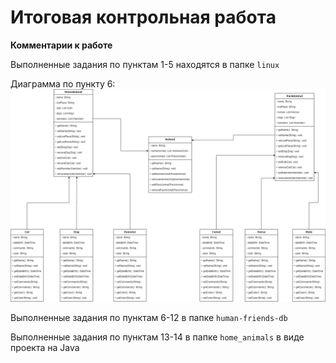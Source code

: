 # **Итоговая контрольная работа**

**Комментарии к работе**

Выполненные задания по пунктам 1-5 находятся в папке ```linux```

Диаграмма по пункту 6:
![screenshoot2](animals.png)

Выполненные задания по пунктам 6-12 в папке ```human-friends-db```

Выполненные задания по пунктам 13-14 в папке ```home_animals``` в виде проекта на Java
